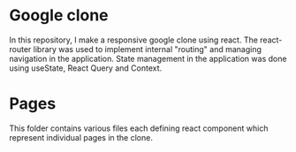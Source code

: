 # Google clone

In this repository, I make a responsive google clone using react. The react-router library was used to implement internal "routing" and managing navigation in the application. State management in the application was done using useState, React Query and Context.

# Pages

This folder contains various files each defining react component which represent individual pages in the clone.
